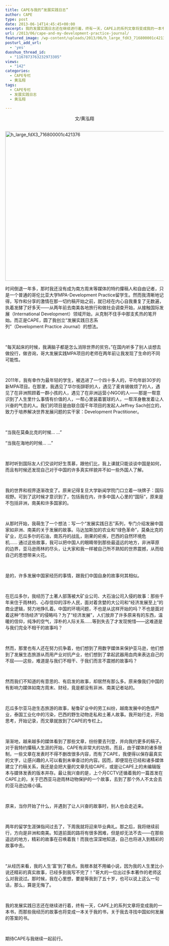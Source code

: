 ```yaml
---
title: CAPE与我的“发展实践日志”
author: CAPE
type: post
date: 2013-06-14T14:45:45+00:00
excerpt: 我的发展实践日志还在继续进行着，终有一天，CAPE上的系列文章将变成我的一本书，而那些我经历的故事也将变成一本关于我的书，关于我去寻找中国如何发展的答案的书。
url: /2013/06/cape-and-my-development-practice-journal/
featured_image: /wp-content/uploads/2013/06/h_large_fdX3_716800001c421376.jpg
posturl_add_url:
  - 'yes'
duoshuo_thread_id:
  - "1167873763232973305"
views:
  - "142"
categories:
  - CAPE专栏
  - 黄泓翔
tags:
  - CAPE专栏
  - 发展实践日志
  - 黄泓翔

---
```

<p style="text-align: center;">
  文/黄泓翔
</p>

 [<img class="alignnone size-full wp-image-6583" alt="h_large_fdX3_716800001c421376" src="http://hicape.com/wp-content/uploads/2013/06/h_large_fdX3_716800001c421376.jpg" width="600" height="474" srcset="http://hicape.com/wp-content/uploads/2013/06/h_large_fdX3_716800001c421376.jpg 600w, http://hicape.com/wp-content/uploads/2013/06/h_large_fdX3_716800001c421376-300x237.jpg 300w" sizes="(max-width: 600px) 100vw, 600px" />][1]

时间倒退一年多，那时我还没有成为南方周末等媒体的特约攥稿人和自由记者，只是一个普通的哥伦比亚大学MPA-Development Practice留学生。然而我清晰地记得，写作和分享的激情在那一切约稿开始之前，就已经在内心自我重复了无数遍，执着发酵了好多天——从两年前去南美各地旅行和做社会调查开始，从接触国际发展（International Development）领域开始，从克制不住手中那支炙热的笔开始。而正是CAPE，圆了我创立“发展实践日志系列”（Development Practice Journal）的想法。

&nbsp;

“每天起床的时候，我满脑子都是怎么消除世界的贫穷。”在国内听多了别人谈想去做投行，做咨询，哥大发展实践MPA项目的老师在两年前让我发现了生命的不同可能性。

&nbsp;

2011年，我有幸作为最年轻的学生，被选进了一个四十多人的，平均年龄30岁的新MPA项目。在那里，我遇见了华尔街辞职的人，遇见了麦肯锡做烦了的人，遇见了在非洲照顾着一群小孩的人，遇见了在非洲运营小NGO的人——那是一帮意识到了人生里什么事情有价值的人，一帮心里装着寰球的人，一帮浑身散发着让人兴奋的气息的人。我们的项目是由联合国千年项目的发起人Jeffrey Sach创立的，致力于培养解决世界发展问题的实干家：Development Practitioner。

&nbsp;

“当我在莫桑比克的时候&#8230; &#8230;”

“当我在海地的时候&#8230; &#8230;”

&nbsp;

那时听到国际友人们交谈时好生羡慕，跟他们比，我上课就只能谈谈中国是如何，而且有时候还发现自己对于中国的许多真实样貌并不如一些外国人了解。

&nbsp;

我的世界和视界逐渐改变了。原来记得复旦大学新闻学院门口立着一块牌子：国际视野。可到了这时候才意识到了，包括我在内，许多中国人心里的“国际”，原来是不包括非洲，南美和许多国家的。

&nbsp;

从那时开始，我萌生了一个想法：写一个“发展实践日志”系列，专门介绍发展中国家如非洲、南美的关于发展的故事。马达加斯加的农业和“绿色革命”，莫桑比克的矿业，厄瓜多尔的石油，南苏丹的战乱，刚果的疟疾，巴西的自然环境危机…… 通过这些故事，我可以把中国人的眼睛带到那些最遥远的地方，非洲草原的边界，亚马逊雨林的尽头，让大家和我一样被自己所不熟知的世界震撼，从而给自己的思想带来火花。

&nbsp;

是的，许多发展中国家经历的事情，跟我们中国自身的故事何其相似。

&nbsp;

在厄瓜多尔，我经历了土著人部落被大矿业公司、大石油公司入侵的故事：那些千年来住于雨林的、心存信仰的淳朴人民，面对着贪婪的大公司和“经济发展至上”的商业逻辑，努力地挣扎着。中国的环境问题，不也是从这样开始的吗？不也是面对着这种“市场经济”的侵略吗？为了“经济发展”，人们放弃了许多原来有的东西，温暖的信仰，纯净的空气，淳朴的人际关系……等到失去了才发现惋惜——这难道是与我们完全不相干的故事吗？

&nbsp;

然而，那里也有人还在努力抗争着，他们想到了用数字媒体来保护亚马逊，他们想到了发展生态旅游从而用产业对抗产业，他们想到了拿起武器用血肉来表达自己的不屈——这些，难道是与我们不相干、于我们而言不震撼的故事吗？

&nbsp;

然而我们不知道的有意思的、有启发的故事，却居然有那么多。原来像我们中国的有影响力媒体如南方周末、财经，竟是都没有非洲、南美记者站的。

&nbsp;

厄瓜多尔亚马逊生态旅游的故事，秘鲁矿业中的劳工纠纷，越南发展中的色情产业，泰国工业化中的污染，巴西的野生动物走私和土著人故事。我开始行走，开始思考，开始记录，而文章就放到了CAPE的专栏上。

&nbsp;

渐渐地，越来越多的媒体看到了那些文章，纷纷要去刊登，并向我约更多的稿子。对于我特约攥稿人生涯的开始，CAPE有非常大的功劳。而且，由于媒体的诸多限制，一些文章在发表时不得不删改很多内容，而有了CAPE，我便得以保存最真实的文字，让感兴趣的人可以看到未审查过的内容。因而，即便现在已经和诸多媒体建立了约稿关系，我还是会把大量的文章先给CAPE，或是让CAPE上的未编辑版本与媒体发表的版本并存。最让我兴奋的是，上个月CCTV还循着我的一篇首发在CAPE上的，关于巴西亚马逊雨林动物保护的一个故事，去到了那个外人不太会去的亚马逊边缘小镇。

&nbsp;

原来，当你开始了什么，并遇到了让人兴奋的故事时，别人也会走近来。

&nbsp;

两年的留学生涯弹指间过去了，下周我就将迎来毕业典礼。那之后，我将继续前行，方向是非洲和南美。知道前面的路将有很多困难，但是却无法不去——在那些遥远的地方，精彩的故事在召唤着我！而我也深深地知道，自己也将进入到精彩的故事中去。

&nbsp;

“从经历来看，我的人生‘富’到了极点。我根本就不用编小说，因为我的人生里比小说还精彩的真实故事，已经多到我写不完了！”哥大的一位出过多本著作的老师这么对我说过。那时候，我在心里想，要是等我到了五十岁，也可以说上这么一句话，那么，算是无悔了。

&nbsp;

我的发展实践日志还在继续进行着，终有一天，CAPE上的系列文章将变成我的一本书，而那些我经历的故事也将变成一本关于我的书，关于我去寻找中国如何发展的答案的书。

&nbsp;

期待CAPE与我继续一起前行。

&nbsp;

 [1]: http://hicape.com/wp-content/uploads/2013/06/h_large_fdX3_716800001c421376.jpg